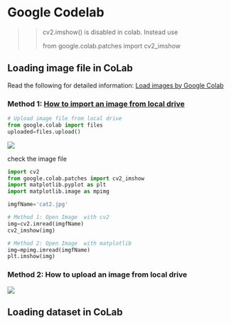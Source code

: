 # Google Codelab

> > cv2.imshow\(\) is disabled in colab. Instead use
> >
> > from google.colab.patches import cv2\_imshow

## Loading image file in CoLab

Read the following for detailed information: [Load images by Google Colab](https://colab.research.google.com/github/tensorflow/docs/blob/master/site/en/tutorials/load_data/images.ipynb)

### Method 1:  [How to import an image from local drive](https://medium.com/@rk.sarthak01/how-to-import-files-images-in-google-colab-from-your-local-system-46a801b1e568)

```python
# Upload image file from local drive
from google.colab import files
uploaded=files.upload()
```

![](https://github.com/ykkimhgu/DLIP_doc/tree/3298e5d2a4b6369e5cef7973dd93eef44ca7addf/images/image%20%28244%29.png)

check the image file

```python
import cv2
from google.colab.patches import cv2_imshow  
import matplotlib.pyplot as plt
import matplotlib.image as mpimg

imgfName='cat2.jpg'

# Method 1: Open Image  with cv2
img=cv2.imread(imgfName)
cv2_imshow(img)

# Method 2: Open Image  with matplotlib
img=mpimg.imread(imgfName)
plt.imshow(img)
```

### Method 2: How to upload an image from local drive

![](https://github.com/ykkimhgu/DLIP_doc/tree/3298e5d2a4b6369e5cef7973dd93eef44ca7addf/images/image%20%28240%29.png)

## Loading dataset in CoLab

